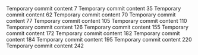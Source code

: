 Temporary commit content 7
Temporary commit content 35
Temporary commit content 62
Temporary commit content 70
Temporary commit content 77
Temporary commit content 105
Temporary commit content 110
Temporary commit content 126
Temporary commit content 155
Temporary commit content 172
Temporary commit content 182
Temporary commit content 184
Temporary commit content 195
Temporary commit content 220
Temporary commit content 242
